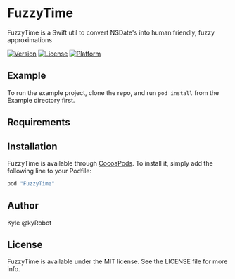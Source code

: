 # FuzzyTime

FuzzyTime is a Swift util to convert NSDate's into human friendly, fuzzy approximations

[![Version](https://img.shields.io/cocoapods/v/FuzzyTime.svg?style=flat)](http://cocoapods.org/pods/FuzzyTime)
[![License](https://img.shields.io/cocoapods/l/FuzzyTime.svg?style=flat)](http://cocoapods.org/pods/FuzzyTime)
[![Platform](https://img.shields.io/cocoapods/p/FuzzyTime.svg?style=flat)](http://cocoapods.org/pods/FuzzyTime)

## Example

To run the example project, clone the repo, and run `pod install` from the Example directory first.

## Requirements

## Installation

FuzzyTime is available through [CocoaPods](http://cocoapods.org). To install
it, simply add the following line to your Podfile:

```ruby
pod "FuzzyTime"
```

## Author

Kyle @kyRobot

## License

FuzzyTime is available under the MIT license. See the LICENSE file for more info.
